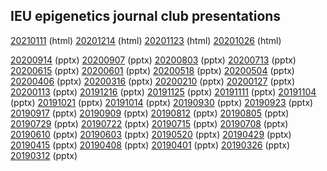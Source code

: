 ## IEU epigenetics journal club presentations

[20210111](20210111/slides.html) (html)
[20201214](20201214/slides.html) (html)
[20201123](20201123/slides.html) (html)
[20201026](20201026/slides.html) (html)

[20200914](20200914-journal-club.pptx) (pptx)
[20200907](20200907-journal-club.pptx) (pptx)
[20200803](20200803-journal-club.pptx) (pptx)
[20200713](20200713-journal-club.pptx) (pptx)
[20200615](20200615-journal-club.pptx) (pptx)
[20200601](20200601-journal-club.pptx) (pptx)
[20200518](20200518-journal-club.pptx) (pptx)
[20200504](20200504-journal-club.pptx) (pptx)
[20200406](20200406-journal-club.pptx) (pptx)
[20200316](20200316-journal-club.pptx) (pptx)
[20200210](20200210-journal-club.pptx) (pptx)
[20200127](20200127-journal-club.pptx) (pptx)
[20200113](20200113-journal-club.pptx) (pptx)
[20191216](20191216-journal-club.pptx) (pptx)
[20191125](20191125-journal-club.pptx) (pptx)
[20191111](20191111-journal-club.pptx) (pptx)
[20191104](20191104-journal-club.pptx) (pptx)
[20191021](20191021-journal-club.pptx) (pptx)
[20191014](20191014-journal-club.pptx) (pptx)
[20190930](20190930-journal-club.pptx) (pptx)
[20190923](20190923-journal-club.pptx) (pptx)
[20190917](20190917-journal-club.pptx) (pptx)
[20190909](20190909-journal-club.pptx) (pptx)
[20190812](20190812-journal-club.pptx) (pptx)
[20190805](20190805-journal-club.pptx) (pptx)
[20190729](20190729-journal-club.pptx) (pptx)
[20190722](20190722-journal-club.pptx) (pptx)
[20190715](20190715-journal-club.pptx) (pptx)
[20190708](20190708-journal-club.pptx) (pptx)
[20190610](20190610-journal-club.pptx) (pptx)
[20190603](20190603-journal-club.pptx) (pptx)
[20190520](20190520-journal-club.pptx) (pptx)
[20190429](20190429-journal-club.pptx) (pptx)
[20190415](20190415-journal-club.pptx) (pptx)
[20190408](20190408-journal-club.pptx) (pptx)
[20190401](20190401-journal-club.pptx) (pptx)
[20190326](20190326-journal-club.pptx) (pptx)
[20190312](20190312-journal-club.pptx) (pptx)
